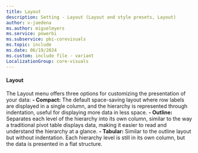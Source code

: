 ```yaml
---
title: Layout
description: Setting - Layout (Layout and style presets, Layout)
author: v-jaedena
ms.author: miguelmyers
ms.service: powerbi
ms.subservice: pbi-corevisuals
ms.topic: include
ms.date: 06/19/2024
ms.custom: include file - variant
LocalizationGroup: core-visuals
---
```

#### Layout

The Layout menu offers three options for customizing the presentation of your data:
**- Compact:** The default space-saving layout where row labels are displayed in a single column, and the hierarchy is represented through indentation, useful for displaying more data in less space.
**- Outline:** Separates each level of the hierarchy into its own column, similar to the way a traditional pivot table displays data, making it easier to read and understand the hierarchy at a glance.
**- Tabular:** Similar to the outline layout but without indentation. Each hierarchy level is still in its own column, but the data is presented in a flat structure.
